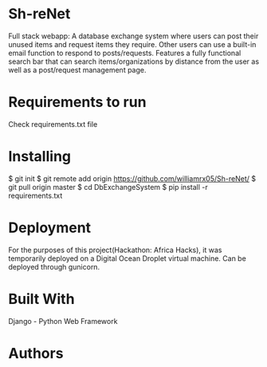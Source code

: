 # Sh-reNet
Full stack webapp: A database exchange system where users can post their unused items and request items they require. Other users can use a built-in email function to respond to posts/requests. Features a fully functional search bar that can search items/organizations by distance from the user as well as a post/request management page.

# Requirements to run
Check requirements.txt file

# Installing
$ git init
$ git remote add origin https://github.com/williamrx05/Sh-reNet/
$ git pull origin master
$ cd DbExchangeSystem
$ pip install -r requirements.txt

# Deployment
For the purposes of this project(Hackathon: Africa Hacks), it was temporarily deployed on a Digital Ocean Droplet virtual machine. Can be deployed through gunicorn.

# Built With
Django - Python Web Framework

# Authors
